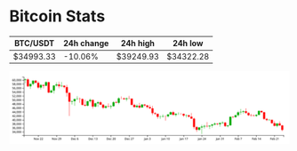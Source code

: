 # Bitcoin Stats

BTC/USDT|24h change|24h high|24h low|
|---|---|---|---|
|$34993.33|-10.06%|$39249.93|$34322.28|

<img src="./chart.svg">
